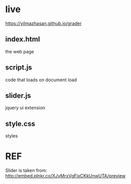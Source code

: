 # live
https://yilmazhasan.github.io/grader

index.html
---------------
the web page

script.js
---------------
code that loads on document load

slider.js
---------------
jquery ui extension

style.css
---------------
styles


# REF
Slider is taken from:
http://embed.plnkr.co/XJyMrxVgFixCKkUnwUTA/preview